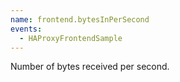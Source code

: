 ```yaml
---
name: frontend.bytesInPerSecond
events:
  - HAProxyFrontendSample
---
```


Number of bytes received per second.